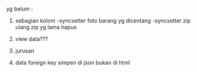 yg belum :


1. sebagian kolom 
-syncsetter foto barang yg dicentang
-syncsetter zip ulang zip yg lama hapus 

2. view data???

3. jurusan

4. data foreign key simpen di json bukan di html